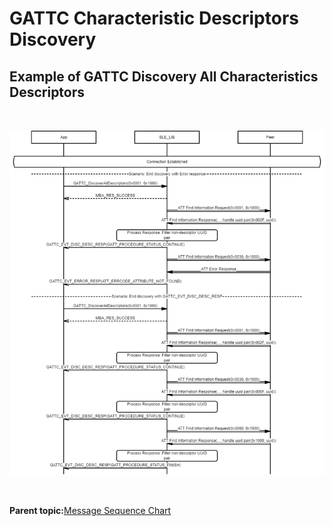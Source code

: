 # GATTC Characteristic Descriptors Discovery

## Example of GATTC Discovery All Characteristics Descriptors

<br />

![](GUID-304D975F-9B06-43A6-86AF-A067634F715A-low.png)

<br />

**Parent topic:**[Message Sequence Chart](GUID-F222E22D-493E-4F16-8480-6F7AAD168EB9.md)

